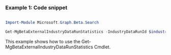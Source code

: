 ### Example 1: Code snippet

```powershell

Import-Module Microsoft.Graph.Beta.Search

Get-MgBetaExternalIndustryDataRunStatistics -IndustryDataRunId $industryDataRunId

```
This example shows how to use the Get-MgBetaExternalIndustryDataRunStatistics Cmdlet.

